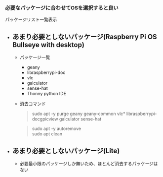 ### 必要なパッケージに合わせてOSを選択すると良い
パッケージリスト一覧表示
- ## あまり必要としないパッケージ(Raspberry Pi OS Bullseye with desktop)
    - パッケージ一覧
        - geany
        - libraspberrypi-doc
        - vlc
        - galculator
        - sense-hat
        - Thonny python IDE
    - 消去コマンド  
        > sudo apt -y purge geany geany-common vlc* libraspberrypi-docgpicview galculator sense-hat 
	
        > sudo apt -y autoremove   
        > sudo apt clean

- ## あまり必要としないパッケージ(Lite)
    - 必要最小限のパッケージしか無いため、ほとんど消去するパッケージはない
